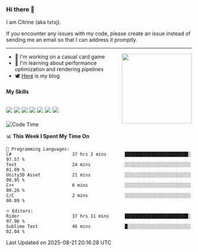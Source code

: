 ### Hi there 👋

I am Citrine (aka txtxj).

If you encounter any issues with my code, please create an issue instead of sending me an email so that I can address it promptly.

---

<img align="right" height="190" src="http://github-profile-summary-cards.vercel.app/api/cards/stats?username=txtxj&theme=vue">

- 🌱 I'm working on a casual card game
- 📖 I'm learning about performance optimization and rendering pipelines
- 🕊️ [Here](https://txtxj.top) is my blog

#### My Skills

![](https://img.shields.io/badge/Unity-000000?logo=unity&logoColor=fff)
![](https://img.shields.io/badge/C%23-239120?logo=csharp&logoColor=fff)
![](https://img.shields.io/badge/Python-3e74a2?logo=python&logoColor=fff)
![](https://img.shields.io/badge/C++-65318e?logo=cplusplus&logoColor=fff)
![](https://img.shields.io/badge/Vue-4FC08D?logo=vuedotjs&logoColor=fff)
![](https://img.shields.io/badge/Blender-f5792a?logo=blender&logoColor=fff)
![](https://img.shields.io/badge/MS%20SQL-cc2927?logo=microsoftsqlserver&logoColor=fff)
---

<!--START_SECTION:waka-->
![Code Time](http://img.shields.io/badge/Code%20Time-3%2C254%20hrs%2021%20mins-blue)

📊 **This Week I Spent My Time On** 

```text
💬 Programming Languages: 
C#                       37 hrs 2 mins       ████████████████████████░   97.57 % 
Text                     24 mins             ░░░░░░░░░░░░░░░░░░░░░░░░░   01.09 % 
Unity3D Asset            21 mins             ░░░░░░░░░░░░░░░░░░░░░░░░░   00.95 % 
C++                      6 mins              ░░░░░░░░░░░░░░░░░░░░░░░░░   00.26 % 
C/C                      2 mins              ░░░░░░░░░░░░░░░░░░░░░░░░░   00.09 % 

🔥 Editors: 
Rider                    37 hrs 11 mins      ████████████████████████░   97.96 % 
Sublime Text             46 mins             █░░░░░░░░░░░░░░░░░░░░░░░░   02.04 % 
```


 Last Updated on 2025-08-21 20:16:28 UTC
<!--END_SECTION:waka-->
